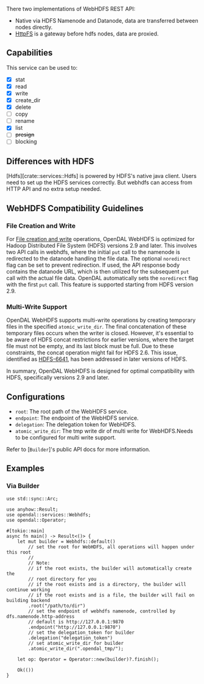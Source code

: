 There two implementations of WebHDFS REST API:

- Native via HDFS Namenode and Datanode, data are transferred between nodes directly.
- [HttpFS](https://hadoop.apache.org/docs/stable/hadoop-hdfs-httpfs/index.html) is a gateway before hdfs nodes, data are proxied.

## Capabilities

This service can be used to:

- [x] stat
- [x] read
- [x] write
- [x] create_dir
- [x] delete
- [ ] copy
- [ ] rename
- [x] list
- [ ] ~~presign~~
- [ ] blocking

## Differences with HDFS

[Hdfs][crate::services::Hdfs] is powered by HDFS's native java client. Users need to set up the HDFS services correctly. But webhdfs can access from HTTP API and no extra setup needed.

## WebHDFS Compatibility Guidelines

### File Creation and Write

For [File creation and write](https://hadoop.apache.org/docs/r3.1.3/hadoop-project-dist/hadoop-hdfs/WebHDFS.html#Create_and_Write_to_a_File) operations,
OpenDAL WebHDFS is optimized for Hadoop Distributed File System (HDFS) versions 2.9 and later. 
This involves two API calls in webhdfs, where the initial `put` call to the namenode is redirected to the datanode handling the file data.
The optional `noredirect` flag can be set to prevent redirection. If used, the API response body contains the datanode URL, which is then utilized for the subsequent `put` call with the actual file data.
OpenDAL automatically sets the `noredirect` flag with the first `put` call. This feature is supported starting from HDFS version 2.9.

### Multi-Write Support

OpenDAL WebHDFS supports multi-write operations by creating temporary files in the specified `atomic_write_dir`.
The final concatenation of these temporary files occurs when the writer is closed.
However, it's essential to be aware of HDFS concat restrictions for earlier versions,
where the target file must not be empty, and its last block must be full. Due to these constraints, the concat operation might fail for HDFS 2.6.
This issue, identified as [HDFS-6641](https://issues.apache.org/jira/browse/HDFS-6641), has been addressed in later versions of HDFS.

In summary, OpenDAL WebHDFS is designed for optimal compatibility with HDFS, specifically versions 2.9 and later.



## Configurations

- `root`: The root path of the WebHDFS service.
- `endpoint`: The endpoint of the WebHDFS service.
- `delegation`: The delegation token for WebHDFS.
- `atomic_write_dir`: The tmp write dir of multi write for WebHDFS.Needs to be configured for multi write support.

Refer to [`Builder`]'s public API docs for more information.

## Examples

### Via Builder

```rust,no_run
use std::sync::Arc;

use anyhow::Result;
use opendal::services::Webhdfs;
use opendal::Operator;

#[tokio::main]
async fn main() -> Result<()> {
    let mut builder = Webhdfs::default()
        // set the root for WebHDFS, all operations will happen under this root
        //
        // Note:
        // if the root exists, the builder will automatically create the
        // root directory for you
        // if the root exists and is a directory, the builder will continue working
        // if the root exists and is a file, the builder will fail on building backend
        .root("/path/to/dir")
        // set the endpoint of webhdfs namenode, controlled by dfs.namenode.http-address
        // default is http://127.0.0.1:9870
        .endpoint("http://127.0.0.1:9870")
        // set the delegation_token for builder
        .delegation("delegation_token")
        // set atomic_write_dir for builder
        .atomic_write_dir(".opendal_tmp/");

    let op: Operator = Operator::new(builder)?.finish();

    Ok(())
}
```
